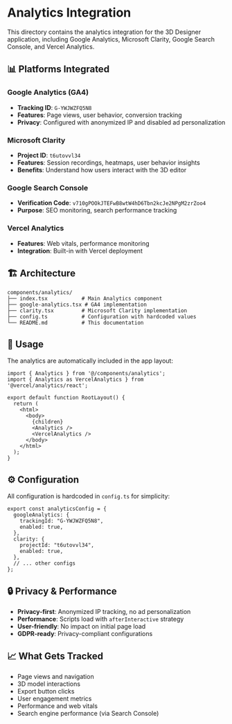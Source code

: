 # Analytics Integration

This directory contains the analytics integration for the 3D Designer application, including Google Analytics, Microsoft Clarity, Google Search Console, and Vercel Analytics.

## 📊 Platforms Integrated

### Google Analytics (GA4)
- **Tracking ID**: `G-YWJWZFQ5N8`
- **Features**: Page views, user behavior, conversion tracking
- **Privacy**: Configured with anonymized IP and disabled ad personalization

### Microsoft Clarity
- **Project ID**: `t6utovvl34` 
- **Features**: Session recordings, heatmaps, user behavior insights
- **Benefits**: Understand how users interact with the 3D editor

### Google Search Console
- **Verification Code**: `v710gPOOkJTEFwB8wtW4hD6Tbn2kcJe2NPgM2zrZoo4`
- **Purpose**: SEO monitoring, search performance tracking

### Vercel Analytics
- **Features**: Web vitals, performance monitoring
- **Integration**: Built-in with Vercel deployment

## 🏗️ Architecture

```
components/analytics/
├── index.tsx           # Main Analytics component
├── google-analytics.tsx # GA4 implementation  
├── clarity.tsx         # Microsoft Clarity implementation
├── config.ts           # Configuration with hardcoded values
└── README.md           # This documentation
```

## 🚀 Usage

The analytics are automatically included in the app layout:

```tsx
import { Analytics } from '@/components/analytics';
import { Analytics as VercelAnalytics } from '@vercel/analytics/react';

export default function RootLayout() {
  return (
    <html>
      <body>
        {children}
        <Analytics />
        <VercelAnalytics />
      </body>
    </html>
  );
}
```

## ⚙️ Configuration

All configuration is hardcoded in `config.ts` for simplicity:

```tsx
export const analyticsConfig = {
  googleAnalytics: {
    trackingId: "G-YWJWZFQ5N8",
    enabled: true,
  },
  clarity: {
    projectId: "t6utovvl34", 
    enabled: true,
  },
  // ... other configs
};
```

## 🔒 Privacy & Performance

- **Privacy-first**: Anonymized IP tracking, no ad personalization
- **Performance**: Scripts load with `afterInteractive` strategy
- **User-friendly**: No impact on initial page load
- **GDPR-ready**: Privacy-compliant configurations

## 📈 What Gets Tracked

- Page views and navigation
- 3D model interactions
- Export button clicks  
- User engagement metrics
- Performance and web vitals
- Search engine performance (via Search Console) 